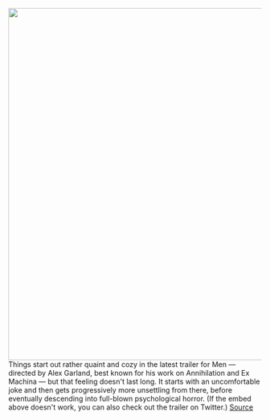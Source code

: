 <img src='https://cdn.vox-cdn.com/thumbor/0Q9_amqfh0lc_x-cD0o-saWb5-Y=/0x0:2083x3086/1200x0/filters:focal(0x0:2083x3086):no_upscale()/cdn.vox-cdn.com/uploads/chorus_asset/file/23339362/A24_MEN_KeyArt.jpg' width='700px' /><br/>
Things start out rather quaint and cozy in the latest trailer for Men — directed by Alex Garland, best known for his work on Annihilation and Ex Machina — but that feeling doesn't last long. It starts with an uncomfortable joke and then gets progressively more unsettling from there, before eventually descending into full-blown psychological horror. (If the embed above doesn't work, you can also check out the trailer on Twitter.)
<a href='https://www.theverge.com/2022/3/23/22992578/men-trailer-alex-garland-release-date'> Source <a/>